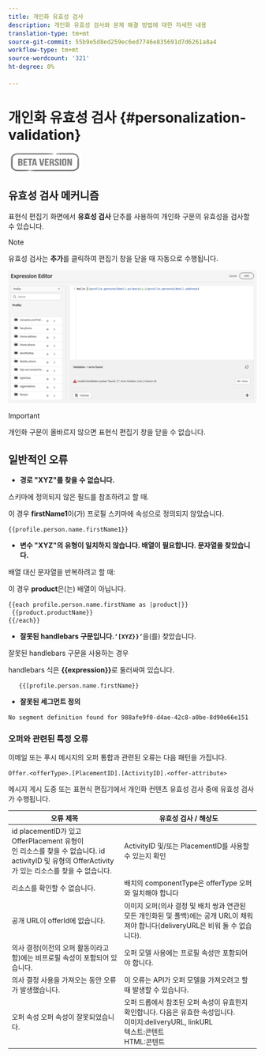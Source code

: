 ```yaml
---
title: 개인화 유효성 검사
description: 개인화 유효성 검사와 문제 해결 방법에 대한 자세한 내용
translation-type: tm+mt
source-git-commit: 55b9e5d8ed259ec6ed7746e835691d7d6261a8a4
workflow-type: tm+mt
source-wordcount: '321'
ht-degree: 0%

---
```


# 개인화 유효성 검사 {#personalization-validation}

![](../assets/do-not-localize/badge.png)

## 유효성 검사 메커니즘

표현식 편집기 화면에서 **유효성 검사** 단추를 사용하여 개인화 구문의 유효성을 검사할 수 있습니다.

>[!NOTE]
> 유효성 검사는 **추가**&#x200B;를 클릭하여 편집기 창을 닫을 때 자동으로 수행됩니다.


![](assets/perso_validation1.png)

>[!IMPORTANT]
> 개인화 구문이 올바르지 않으면 표현식 편집기 창을 닫을 수 없습니다.


## 일반적인 오류

* **경로 &quot;XYZ&quot;를 찾을 수 없습니다.**

스키마에 정의되지 않은 필드를 참조하려고 할 때.

이 경우 **firstName1**&#x200B;이(가) 프로필 스키마에 속성으로 정의되지 않았습니다.

```
{{profile.person.name.firstName1}}
```

* **변수 &quot;XYZ&quot;의 유형이 일치하지 않습니다. 배열이 필요합니다. 문자열을 찾았습니다.**

배열 대신 문자열을 반복하려고 할 때:

이 경우 **product**&#x200B;은(는) 배열이 아닙니다.

```
{{each profile.person.name.firstName as |product|}}
 {{product.productName}}
{{/each}}
```

* **잘못된 handlebars 구문입니다.`‘[XYZ}}’`**&#x200B;을(를) 찾았습니다.

잘못된 handlebars 구문을 사용하는 경우

handlebars 식은 **{{expression}}**&#x200B;로 둘러싸여 있습니다.

```
   {{[profile.person.name.firstName}}
```

* **잘못된 세그먼트 정의**

```
No segment definition found for 988afe9f0-d4ae-42c8-a0be-8d90e66e151
```

### 오퍼와 관련된 특정 오류

이메일 또는 푸시 메시지의 오퍼 통합과 관련된 오류는 다음 패턴을 가집니다.

```
Offer.<offerType>.[PlacementID].[ActivityID].<offer-attribute>
```

메시지 게시 도중 또는 표현식 편집기에서 개인화 컨텐츠 유효성 검사 중에 유효성 검사가 수행됩니다.

<table> 
 <thead> 
  <tr> 
   <th> 오류 제목<br /> </th> 
   <th> 유효성 검사 / 해상도 <br /> </th> 
  </tr> 
 </thead> 
 <tbody> 
  <tr> 
   <td>id placementID가 있고 OfferPlacement 유형이 <br/>인 리소스를 찾을 수 없습니다.
id activityID 및 유형의 OfferActivity가 있는 리소스를 찾을 수 없습니다.<br/></td> 
   <td>ActivityID 및/또는 PlacementID를 사용할 수 있는지 확인</td> 
  </tr> 
   <tr> 
   <td>리소스를 확인할 수 없습니다.</td> 
   <td>배치의 componentType은 offerType 오퍼와 일치해야 합니다</td> 
  </tr> 
   <tr> 
   <td>공개 URL이 offerId에 없습니다.</td> 
   <td>이미지 오퍼(의사 결정 및 배치 쌍과 연관된 모든 개인화된 및 폴백)에는 공개 URL이 채워져야 합니다(deliveryURL은 비워 둘 수 없습니다).</td> 
  </tr> 
  <tr> 
   <td>의사 결정(이전의 오퍼 활동이라고 함)에는 비프로필 속성이 포함되어 있습니다.</td> 
   <td>오퍼 모델 사용에는 프로필 속성만 포함되어야 합니다.</td> 
  </tr> 
  <tr> 
   <td>의사 결정 사용을 가져오는 동안 오류가 발생했습니다.</td> 
   <td>이 오류는 API가 오퍼 모델을 가져오려고 할 때 발생할 수 있습니다.</td> 
  </tr>
  <tr> 
   <td>오퍼 속성 오퍼 속성이 잘못되었습니다.</td> 
   <td>오퍼 드롭에서 참조된 오퍼 속성이 유효한지 확인합니다. 다음은 유효한 속성입니다.<br/>
이미지:deliveryURL, linkURL<br/>
텍스트:콘텐트<br/>
HTML:콘텐트<br/></td> 
  </tr> 
 </tbody> 
</table>

